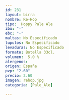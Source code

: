 ```yaml
---
id: 231
layout: birra
nombre: Re-Hop
tipo:  Hoppy Pale Ale
ibu: "-"
ebc: "-"
maltas: No Especificado
lupulos: No Especificado
levaduras: No Especificado
formato: Botella 33cl.
volumen:  5.0 %
alergenos: 
origen: España
pvp: "2.60"
precio: 2.60
imagen: rehop.jpg
categoria: [Pale_Ale]

---
```


